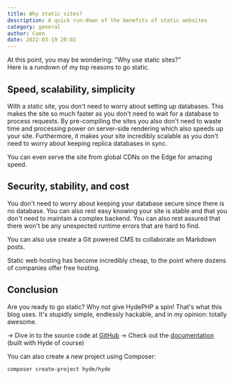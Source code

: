```yaml
---
title: Why static sites?
description: A quick run-down of the benefits of static websites
category: general
author: Caen
date: 2022-03-19 20:02
---
```


<p class="lead">
At this point, you may be wondering: "Why use static sites?" <br>
Here is a rundown of my top reasons to go static.
</p>

## Speed, scalability, simplicity

With a static site, you don't need to worry about setting up databases. This makes the site so much faster as you don't need to wait for a database to process requests. By pre-compiling the sites you also don't need to waste time and processing power on server-side rendering which also speeds up your site. Furthermore, it makes your site incredibly scalable as you don't need to worry about keeping replica databases in sync.

You can even serve the site from global CDNs on the Edge for amazing speed.


## Security, stability, and cost
You don't need to worry about keeping your database secure since there is no database. You can also rest easy knowing your site is stable and that you don't need to maintain a complex backend. You can also rest assured that there won't be any unexpected runtime errors that are hard to find.

You can also use create a Git powered CMS to collaborate on Markdown posts.

Static web hosting has become incredibly cheap, to the point where dozens of companies offer free hosting.

## Conclusion
Are you ready to go static? Why not give HydePHP a spin! That's what this blog uses. It's stupidly simple, endlessly hackable, and in my opinion: totally awesome.

-> Dive in to the source code at [GitHub](https://github.com/hydephp/hyde)
-> Check out the [documentation](https://hydephp.com/docs) (built with Hyde of course) 

You can also create a new project using Composer:
```bash
composer create-project hyde/hyde
```
